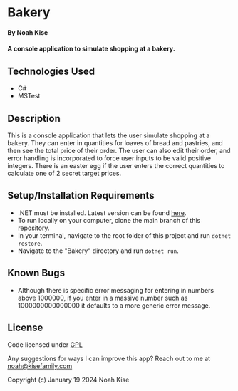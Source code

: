 # Bakery

#### By Noah Kise

#### A console application to simulate shopping at a bakery.

## Technologies Used

* C#
* MSTest

## Description

This is a console application that lets the user simulate shopping at a bakery.  They can enter in quantities for loaves of bread and pastries, and then see the total price of their order.  The user can also edit their order, and error handling is incorporated to force user inputs to be valid positive integers.  There is an easter egg if the user enters the correct quantities to calculate one of 2 secret target prices.

## Setup/Installation Requirements

* .NET must be installed. Latest version can be found [here](https://dotnet.microsoft.com/en-us/).
* To run locally on your computer, clone the main branch of this [repository](https://github.com/NoahKise/bakery-console-app/tree/main).
* In your terminal, navigate to the root folder of this project and run `dotnet restore`.
* Navigate to the "Bakery" directory and run `dotnet run`.

## Known Bugs

* Although there is specific error messaging for entering in numbers above 1000000, if you enter in a massive number such as 1000000000000000 it defaults to a more generic error message.

## License

Code licensed under [GPL](LICENSE.txt)

Any suggestions for ways I can improve this app? Reach out to me at noah@kisefamily.com

Copyright (c) January 19 2024 Noah Kise